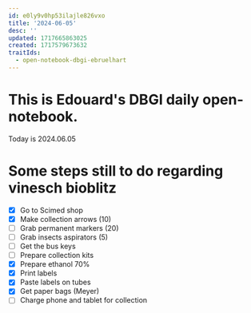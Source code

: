 ```yaml
---
id: e0ly9v0hp53ilajle826vxo
title: '2024-06-05'
desc: ''
updated: 1717665863025
created: 1717579673632
traitIds:
  - open-notebook-dbgi-ebruelhart
---
```

# This is Edouard's DBGI daily open-notebook.

Today is 2024.06.05

# Some steps still to do regarding vinesch bioblitz

- [x] Go to Scimed shop
- [x] Make collection arrows (10)
- [ ] Grab permanent markers (20)
- [ ] Grab insects aspirators (5)
- [ ] Get the bus keys
- [ ] Prepare collection kits
- [x] Prepare ethanol  70%
- [x] Print labels
- [x] Paste labels on tubes
- [x] Get paper bags (Meyer)
- [ ] Charge phone and tablet for collection